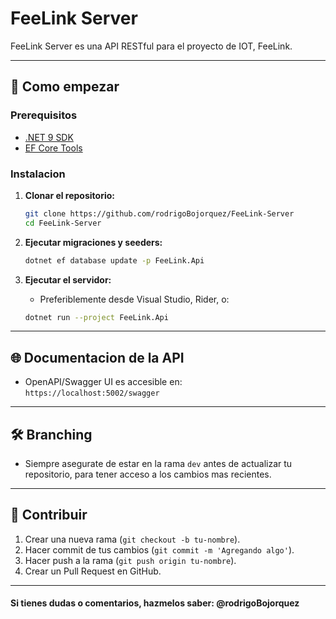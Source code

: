 # FeeLink Server

FeeLink Server es una API RESTful para el proyecto de IOT, FeeLink.

---

## 🚀 Como empezar

### Prerequisitos

- [.NET 9 SDK](https://dotnet.microsoft.com/download)
- [EF Core Tools](https://learn.microsoft.com/en-us/ef/core/cli/dotnet)

### Instalacion

1. **Clonar el repositorio:**

   ```sh
   git clone https://github.com/rodrigoBojorquez/FeeLink-Server
   cd FeeLink-Server
   ```

2. **Ejecutar migraciones y seeders:**

   ```sh
   dotnet ef database update -p FeeLink.Api
   ```

3. **Ejecutar el servidor:**

    - Preferiblemente desde Visual Studio, Rider, o:
   ```sh
   dotnet run --project FeeLink.Api
   ```

---

## 🌐 Documentacion de la API

- OpenAPI/Swagger UI es accesible en:  
  `https://localhost:5002/swagger`

---

## 🛠 Branching

- Siempre asegurate de estar en la rama `dev` antes de actualizar tu repositorio, para tener acceso a los cambios mas recientes.

---

## 🤝 Contribuir

1. Crear una nueva rama (`git checkout -b tu-nombre`).
2. Hacer commit de tus cambios (`git commit -m 'Agregando algo'`).
3. Hacer push a la rama (`git push origin tu-nombre`).
4. Crear un Pull Request en GitHub.

---

#### **Si tienes dudas o comentarios, hazmelos saber: @rodrigoBojorquez**
